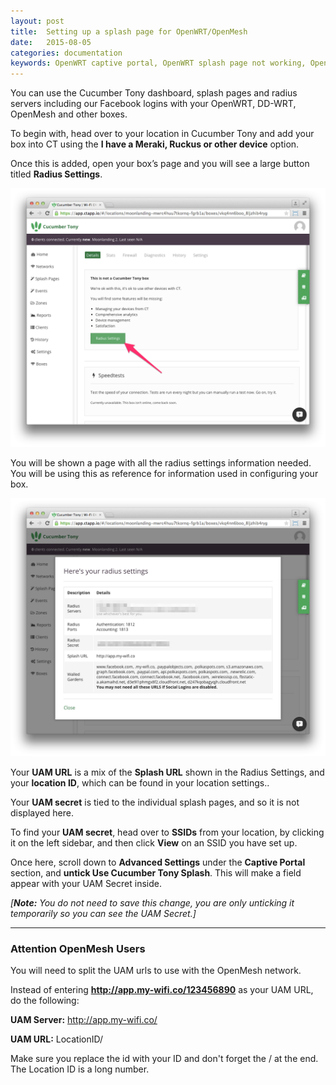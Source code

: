 ```yaml
---
layout: post
title:  Setting up a splash page for OpenWRT/OpenMesh
date:   2015-08-05
categories: documentation
keywords: OpenWRT captive portal, OpenWRT splash page not working, OpenWRT splash page template, OpenWRT splash page free, OpenWRT splash page html, OpenWRT splash page hosting, OpenMesh captive portal, OpenMesh splash page not working, OpenMesh splash page template, OpenMesh splash page free, OpenMesh splash page html, OpenMesh splash page hosting, DD-WRT
---
```


You can use the Cucumber Tony dashboard, splash pages and radius servers including our Facebook logins with your OpenWRT, DD-WRT, OpenMesh and other boxes.

To begin with, head over to your location in Cucumber Tony and add your box into CT using the <b>I have a Meraki, Ruckus or other device</b> option.

Once this is added, open your box’s page and you will see a large button titled <b>Radius Settings</b>.

<div class="text-center">
<img src="/images/community/tutorials/openwrt-guide/radius-button.png">
</div>

You will be shown a page with all the radius settings information needed. You will be using this as reference for information used in configuring your box.

<div class="text-center">
<img src="/images/community/tutorials/openwrt-guide/radius-settings.png">
</div>

Your <b>UAM URL</b> is a mix of the <b>Splash URL</b> shown in the Radius Settings, and your <b>location ID</b>, which can be found in your location settings..

Your <b>UAM secret</b> is tied to the individual splash pages, and so it is not displayed here.

To find your <b>UAM secret</b>, head over to <b>SSIDs</b> from your location, by clicking it on the left sidebar, and then click <b>View</b> on an SSID you have set up.

Once here, scroll down to <b>Advanced Settings</b> under the <b>Captive Portal</b> section, and <b>untick Use Cucumber Tony Splash</b>. This will make a field appear with your UAM Secret inside.

<i>[<b>Note:</b> You do not need to save this change, you are only unticking it temporarily so you can see the UAM Secret.]</i>

<hr>

<h3>Attention OpenMesh Users</h3>

You will need to split the UAM urls to use with the OpenMesh network.

Instead of entering <b>http://app.my-wifi.co/123456890</b> as your UAM URL, do the following:

<b>UAM Server:</b>  http://app.my-wifi.co/

<b>UAM URL:</b>  LocationID/

Make sure you replace the id with your ID and don't forget the / at the end. The Location ID is a long number.



